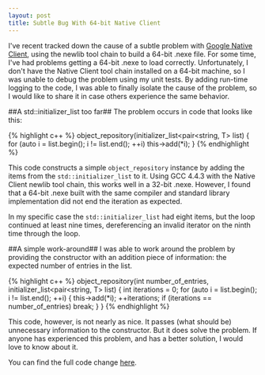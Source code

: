 ```yaml
---
layout: post
title: Subtle Bug With 64-bit Native Client
---
```

I've recent tracked down the cause of a subtle problem with [Google Native Client](https://developer.chrome.com/native-client), using the newlib tool chain to build a 64-bit .nexe file. For some time, I've had problems getting a 64-bit .nexe to load correctly. Unfortunately, I don't have the Native Client tool chain installed on a 64-bit machine, so I was unable to debug the problem using my unit tests. By adding run-time logging to the code, I was able to finally isolate the cause of the problem, so I would like to share it in case others experience the same behavior.

##A std::initializer_list too far##
The problem occurs in code that looks like this:

{% highlight c++ %}
object_repository<T>(initializer_list<pair<string, T> list) {
  for (auto i = list.begin(); i != list.end(); ++i)
    this->add(*i);
}
{% endhighlight %}

This code constructs a simple `object_repository` instance by adding the items from the `std::initializer_list` to it. Using GCC 4.4.3 with the Native Client newlib tool chain, this works well in a 32-bit .nexe. However, I found that a 64-bit .nexe built with the same compiler and standard library implementation did not end the iteration as expected.

In my specific case the `std::initializer_list` had eight items, but the loop continued at least nine times, dereferencing an invalid iterator on the ninth time through the loop.

##A simple work-around##
I was able to work around the problem by providing the constructor with an addition piece of information: the expected number of entries in the list.

{% highlight c++ %}
object_repository<T>(int number_of_entries, initializer_list<pair<string, T> list) {
  int iterations = 0;
  for (auto i = list.begin(); i != list.end(); ++i) {
    this->add(*i);
    ++iterations;
    if (iterations == number_of_entries)
      break;
  }
}
{% endhighlight %}

This code, however, is not nearly as nice. It passes (what should be) unnecessary information to the constructor. But it does solve the problem. If anyone has experienced this problem, and has a better solution, I would love to know about it.

You can find the full code change [here](https://github.com/joshpeterson/osoasso/commit/2a0120c1edbd890aff5a110531660d3610cdf218#diff-04db942be3fe207e6f00d8c546aea0fb).
